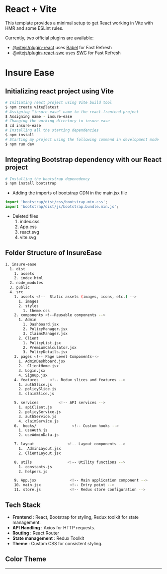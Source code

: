 # React + Vite

This template provides a minimal setup to get React working in Vite with HMR and some ESLint rules.

Currently, two official plugins are available:

- [@vitejs/plugin-react](https://github.com/vitejs/vite-plugin-react/blob/main/packages/plugin-react/README.md) uses [Babel](https://babeljs.io/) for Fast Refresh
- [@vitejs/plugin-react-swc](https://github.com/vitejs/vite-plugin-react-swc) uses [SWC](https://swc.rs/) for Fast Refresh

# Insure Ease

## Initializing react project using Vite
```bash
# Initiating react project using Vite build tool
$ npm create vite@latest
# Assigning "insure-ease" name to the react-frontend-project
$ Assigning name - insure-ease
# Changing the working directory to insure-ease
$ cd insure-ease
# Installing all the starting dependencies 
$ npm install 
# Starting my project using the following command in development mode
$ npm run dev
```

## Integrating Bootstrap dependency with our React project
```bash
# Installing the bootstrap depenedency
$ npm install bootstrap
```
* Adding the imports of bootstrap CDN in the main.jsx file
```js
import 'bootstrap/dist/css/bootstrap.min.css';
import 'bootstrap/dist/js/bootstrap.bundle.min.js';
``` 
* Deleted files
  1. index.css
  2. App.css
  3. react.svg
  4. vite.svg

## Folder Structure of InsureEase
```bash
1. insure-ease
  1. dist
    1. assets
    2. index.html
  2. node_modules
  3. public
  4. src
    1. assets <!--  Static assets (images, icons, etc.) -->
      1. images
      2. styles
        1. theme.css
    2. components <!--Reusable components -->
      1. Admin
        1. Dashboard.jsx
        2. PolicyManager.jsx
        3. ClaimsManager.jsx
      2. Client
        1. PolicyList.jsx
        2. PremiumCalculator.jsx
        3. PolicyDetails.jsx
    3. pages <!-- Page Level Components-->
      1. AdminDashboard.jsx
      2.  ClientHome.jsx
      3. Login.jsx
      4. Signup.jsx
    4. features     <!-- Redux slices and features -->     
      1. authSlice.js
      2. policySlice.js
      3. claimSlice.js

    5. services         <!-- API services --> 
      1. apiClient.js
      2. policyService.js
      3. authService.js
      4. claimService.js
    6.  hooks/                <!-- Custom hooks -->
      1. useAuth.js
      2. useAdminData.js

    7. layout               <!-- Layout components -->
      1.  AdminLayout.jsx
      2. ClientLayout.jsx

    8. utils                <!-- Utility functions -->
      1. constants.js
      2. helpers.js

    9. App.jsx               <!-- Main application component -->
    10. main.jsx             <!-- Entry point -->
    11. store.js             <!-- Redux store configuration -->
```

## Tech Stack 
* **Frontend** : React, Bootstrap for styling, Redux toolkit for state management.
* **API Handling** : Axios for HTTP requests.
* **Routing** : React Router
* **State management** : Redux Toolkit
* **Theme** : Custom CSS for consistent styling.

## Color Theme 
* **